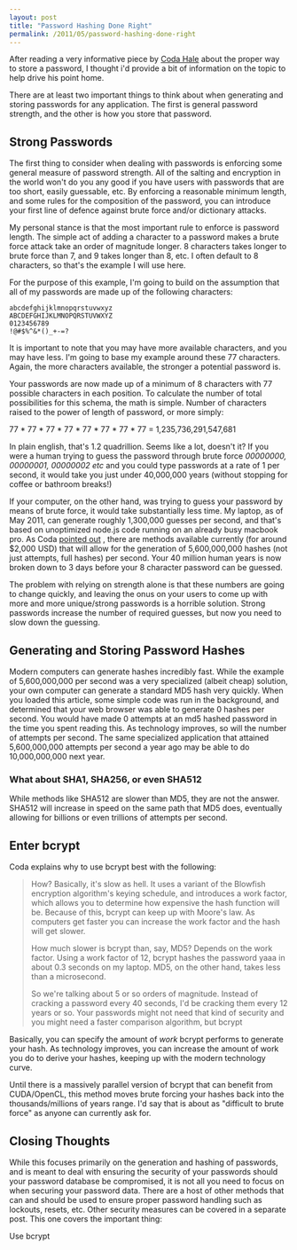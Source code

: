 ```yaml
---
layout: post
title: "Password Hashing Done Right"
permalink: /2011/05/password-hashing-done-right
---
```


After reading a very informative piece by <a href="http://codahale.com/how-to-safely-store-a-password/">Coda Hale</a> about the proper way to store a password, I thought i'd provide a bit of information on the topic to help drive his point home.

There are at least two important things to think about when generating and storing passwords for any application. The first is general password strength, and the other is how you store that password.  

## Strong Passwords

The first thing to consider when dealing with passwords is enforcing some general measure of password strength.  All of the salting and encryption in the world won't do you any good if you have users with passwords that are too short, easily guessable, etc.  By enforcing a reasonable minimum length, and some rules for the composition of the password, you can introduce your first line of defence against brute force and/or dictionary attacks.

My personal stance is that the most important rule to enforce is password length. The simple act of adding a character to a password makes a brute force attack take an order of magnitude longer.  8 characters takes longer to brute force than 7, and 9 takes longer than 8, etc.  I often default to 8 characters, so that's the example I will use here.

For the purpose of this example, I'm going to build on the assumption that all of my passwords are made up of the following characters:

	abcdefghijklmnopqrstuvwxyz
	ABCDEFGHIJKLMNOPQRSTUVWXYZ
	0123456789
	!@#$%^&*()_+-=?

It is important to note that you may have more available characters, and you may have less.  I'm going to base my example around these 77 characters.  Again, the more characters available, the stronger a potential password is.

Your passwords are now made up of a minimum of 8 characters with 77 possible characters in each position.  To calculate the number of total possibilities for this schema, the math is simple. Number of characters raised to the power of length of password, or more simply:

77 * 77 * 77 * 77 * 77 * 77 * 77 * 77 = 1,235,736,291,547,681

In plain english, that's 1.2 quadrillion.  Seems like a lot, doesn't it?  If you were a human trying to guess the password through brute force *00000000, 00000001, 00000002 etc* and you could type passwords at a rate of 1 per second, it would take you just under 40,000,000 years (without stopping for coffee or bathroom breaks!)

If your computer, on the other hand, was trying to guess your password by means of brute force, it would take substantially less time.  My laptop, as of May 2011, can generate roughly 1,300,000 guesses per second, and that's based on unoptimized node.js code running on an already busy macbook pro.  As Coda [pointed out](http://www.golubev.com/hashgpu.htm) , there are methods available currently (for around $2,000 USD) that will allow for the generation of 5,600,000,000 hashes (not just attempts, full hashes) per second.  Your 40 million human years is now broken down to 3 days before your 8 character password can be guessed.

The problem with relying on strength alone is that these numbers are going to change quickly, and leaving the onus on your users to come up with more and more unique/strong passwords is a horrible solution.  Strong passwords increase the number of required guesses, but now you need to slow down the guessing.

## Generating and Storing Password Hashes

Modern computers can generate hashes incredibly fast.  While the example of 5,600,000,000 per second was a very specialized (albeit cheap) solution,  your own computer can generate a standard MD5 hash very quickly.  When you loaded this article, some simple code was run in the background, and determined that your web browser was able to generate <span id="perSecond">0</span> hashes per second.  You would have made <span id="calcCount">0</span> attempts at an md5 hashed password in the time you spent reading this.  As technology improves, so will the number of attempts per second. The same specialized application that attained 5,600,000,000 attempts per second a year ago may be able to do 10,000,000,000 next year.

### What about SHA1, SHA256, or even SHA512

While methods like SHA512 are slower than MD5, they are not the answer.  SHA512 will increase in speed on the same path that MD5 does, eventually allowing for billions or even trillions of attempts per second.

## Enter bcrypt

Coda explains why to use bcrypt best with the following:

>How? Basically, it's slow as hell. It uses a variant of the Blowfish encryption algorithm's keying schedule, and introduces a work factor, which allows you to determine how expensive the hash function will be. Because of this, bcrypt can keep up with Moore's law. As computers get faster you can increase the work factor and the hash will get slower.
>
>How much slower is bcrypt than, say, MD5? Depends on the work factor. Using a work factor of 12, bcrypt hashes the password yaaa in about 0.3 seconds on my laptop. MD5, on the other hand, takes less than a microsecond.
>
>So we're talking about 5 or so orders of magnitude. Instead of cracking a password every 40 seconds, I'd be cracking them every 12 years or so. Your passwords might not need that kind of security and you might need a faster comparison algorithm, but bcrypt

Basically, you can specify the amount of *work* bcrypt performs to generate your hash.  As technology improves, you can increase the amount of work you do to derive your hashes, keeping up with the modern technology curve.

Until there is a massively parallel version of bcrypt that can benefit from CUDA/OpenCL, this method moves brute forcing your hashes back into the thousands/millions of years range.  I'd say that is about as "difficult to brute force" as anyone can currently ask for.

## Closing Thoughts

While this focuses primarily on the generation and hashing of passwords, and is meant to deal with ensuring the security of your passwords should your password database be compromised, it is not all you need to focus on when securing your password data.  There are a host of other methods that can and should be used to ensure proper password handling such as lockouts, resets, etc.  Other security measures can be covered in a separate post. This one covers the important thing:

Use bcrypt


<script>
/*
 * A JavaScript implementation of the RSA Data Security, Inc. MD5 Message
 * Digest Algorithm, as defined in RFC 1321.
 * Version 2.2 Copyright (C) Paul Johnston 1999 - 2009
 * Other contributors: Greg Holt, Andrew Kepert, Ydnar, Lostinet
 * Distributed under the BSD License
 * See http://pajhome.org.uk/crypt/md5 for more info.
 */
var hexcase=0;function hex_md5(a){return rstr2hex(rstr_md5(str2rstr_utf8(a)))}function hex_hmac_md5(a,b){return rstr2hex(rstr_hmac_md5(str2rstr_utf8(a),str2rstr_utf8(b)))}function md5_vm_test(){return hex_md5("abc").toLowerCase()=="900150983cd24fb0d6963f7d28e17f72"}function rstr_md5(a){return binl2rstr(binl_md5(rstr2binl(a),a.length*8))}function rstr_hmac_md5(c,f){var e=rstr2binl(c);if(e.length>16){e=binl_md5(e,c.length*8)}var a=Array(16),d=Array(16);for(var b=0;b<16;b++){a[b]=e[b]^909522486;d[b]=e[b]^1549556828}var g=binl_md5(a.concat(rstr2binl(f)),512+f.length*8);return binl2rstr(binl_md5(d.concat(g),512+128))}function rstr2hex(c){try{hexcase}catch(g){hexcase=0}var f=hexcase?"0123456789ABCDEF":"0123456789abcdef";var b="";var a;for(var d=0;d<c.length;d++){a=c.charCodeAt(d);b+=f.charAt((a>>>4)&15)+f.charAt(a&15)}return b}function str2rstr_utf8(c){var b="";var d=-1;var a,e;while(++d<c.length){a=c.charCodeAt(d);e=d+1<c.length?c.charCodeAt(d+1):0;if(55296<=a&&a<=56319&&56320<=e&&e<=57343){a=65536+((a&1023)<<10)+(e&1023);d++}if(a<=127){b+=String.fromCharCode(a)}else{if(a<=2047){b+=String.fromCharCode(192|((a>>>6)&31),128|(a&63))}else{if(a<=65535){b+=String.fromCharCode(224|((a>>>12)&15),128|((a>>>6)&63),128|(a&63))}else{if(a<=2097151){b+=String.fromCharCode(240|((a>>>18)&7),128|((a>>>12)&63),128|((a>>>6)&63),128|(a&63))}}}}}return b}function rstr2binl(b){var a=Array(b.length>>2);for(var c=0;c<a.length;c++){a[c]=0}for(var c=0;c<b.length*8;c+=8){a[c>>5]|=(b.charCodeAt(c/8)&255)<<(c%32)}return a}function binl2rstr(b){var a="";for(var c=0;c<b.length*32;c+=8){a+=String.fromCharCode((b[c>>5]>>>(c%32))&255)}return a}function binl_md5(p,k){p[k>>5]|=128<<((k)%32);p[(((k+64)>>>9)<<4)+14]=k;var o=1732584193;var n=-271733879;var m=-1732584194;var l=271733878;for(var g=0;g<p.length;g+=16){var j=o;var h=n;var f=m;var e=l;o=md5_ff(o,n,m,l,p[g+0],7,-680876936);l=md5_ff(l,o,n,m,p[g+1],12,-389564586);m=md5_ff(m,l,o,n,p[g+2],17,606105819);n=md5_ff(n,m,l,o,p[g+3],22,-1044525330);o=md5_ff(o,n,m,l,p[g+4],7,-176418897);l=md5_ff(l,o,n,m,p[g+5],12,1200080426);m=md5_ff(m,l,o,n,p[g+6],17,-1473231341);n=md5_ff(n,m,l,o,p[g+7],22,-45705983);o=md5_ff(o,n,m,l,p[g+8],7,1770035416);l=md5_ff(l,o,n,m,p[g+9],12,-1958414417);m=md5_ff(m,l,o,n,p[g+10],17,-42063);n=md5_ff(n,m,l,o,p[g+11],22,-1990404162);o=md5_ff(o,n,m,l,p[g+12],7,1804603682);l=md5_ff(l,o,n,m,p[g+13],12,-40341101);m=md5_ff(m,l,o,n,p[g+14],17,-1502002290);n=md5_ff(n,m,l,o,p[g+15],22,1236535329);o=md5_gg(o,n,m,l,p[g+1],5,-165796510);l=md5_gg(l,o,n,m,p[g+6],9,-1069501632);m=md5_gg(m,l,o,n,p[g+11],14,643717713);n=md5_gg(n,m,l,o,p[g+0],20,-373897302);o=md5_gg(o,n,m,l,p[g+5],5,-701558691);l=md5_gg(l,o,n,m,p[g+10],9,38016083);m=md5_gg(m,l,o,n,p[g+15],14,-660478335);n=md5_gg(n,m,l,o,p[g+4],20,-405537848);o=md5_gg(o,n,m,l,p[g+9],5,568446438);l=md5_gg(l,o,n,m,p[g+14],9,-1019803690);m=md5_gg(m,l,o,n,p[g+3],14,-187363961);n=md5_gg(n,m,l,o,p[g+8],20,1163531501);o=md5_gg(o,n,m,l,p[g+13],5,-1444681467);l=md5_gg(l,o,n,m,p[g+2],9,-51403784);m=md5_gg(m,l,o,n,p[g+7],14,1735328473);n=md5_gg(n,m,l,o,p[g+12],20,-1926607734);o=md5_hh(o,n,m,l,p[g+5],4,-378558);l=md5_hh(l,o,n,m,p[g+8],11,-2022574463);m=md5_hh(m,l,o,n,p[g+11],16,1839030562);n=md5_hh(n,m,l,o,p[g+14],23,-35309556);o=md5_hh(o,n,m,l,p[g+1],4,-1530992060);l=md5_hh(l,o,n,m,p[g+4],11,1272893353);m=md5_hh(m,l,o,n,p[g+7],16,-155497632);n=md5_hh(n,m,l,o,p[g+10],23,-1094730640);o=md5_hh(o,n,m,l,p[g+13],4,681279174);l=md5_hh(l,o,n,m,p[g+0],11,-358537222);m=md5_hh(m,l,o,n,p[g+3],16,-722521979);n=md5_hh(n,m,l,o,p[g+6],23,76029189);o=md5_hh(o,n,m,l,p[g+9],4,-640364487);l=md5_hh(l,o,n,m,p[g+12],11,-421815835);m=md5_hh(m,l,o,n,p[g+15],16,530742520);n=md5_hh(n,m,l,o,p[g+2],23,-995338651);o=md5_ii(o,n,m,l,p[g+0],6,-198630844);l=md5_ii(l,o,n,m,p[g+7],10,1126891415);m=md5_ii(m,l,o,n,p[g+14],15,-1416354905);n=md5_ii(n,m,l,o,p[g+5],21,-57434055);o=md5_ii(o,n,m,l,p[g+12],6,1700485571);l=md5_ii(l,o,n,m,p[g+3],10,-1894986606);m=md5_ii(m,l,o,n,p[g+10],15,-1051523);n=md5_ii(n,m,l,o,p[g+1],21,-2054922799);o=md5_ii(o,n,m,l,p[g+8],6,1873313359);l=md5_ii(l,o,n,m,p[g+15],10,-30611744);m=md5_ii(m,l,o,n,p[g+6],15,-1560198380);n=md5_ii(n,m,l,o,p[g+13],21,1309151649);o=md5_ii(o,n,m,l,p[g+4],6,-145523070);l=md5_ii(l,o,n,m,p[g+11],10,-1120210379);m=md5_ii(m,l,o,n,p[g+2],15,718787259);n=md5_ii(n,m,l,o,p[g+9],21,-343485551);o=safe_add(o,j);n=safe_add(n,h);m=safe_add(m,f);l=safe_add(l,e)}return Array(o,n,m,l)}function md5_cmn(h,e,d,c,g,f){return safe_add(bit_rol(safe_add(safe_add(e,h),safe_add(c,f)),g),d)}function md5_ff(g,f,k,j,e,i,h){return md5_cmn((f&k)|((~f)&j),g,f,e,i,h)}function md5_gg(g,f,k,j,e,i,h){return md5_cmn((f&j)|(k&(~j)),g,f,e,i,h)}function md5_hh(g,f,k,j,e,i,h){return md5_cmn(f^k^j,g,f,e,i,h)}function md5_ii(g,f,k,j,e,i,h){return md5_cmn(k^(f|(~j)),g,f,e,i,h)}function safe_add(a,d){var c=(a&65535)+(d&65535);var b=(a>>16)+(d>>16)+(c>>16);return(b<<16)|(c&65535)}function bit_rol(a,b){return(a<<b)|(a>>>(32-b))};

var totalCalculated = 0;
var perSecond = 0;
var possibleCharacters = ['a','b','c','d','e','f','g','h','i','j','k','l','m','n','o','p','q','r','s','t','u','v','w','x','y','z','A','B','C','D','E','F','G','H','I','J','K','L','M','N','O','P','Q','R','S','T','U','V','W','X','Y','Z','0','1','2','3','4','5','6','7','8','9','!','@','$','%','^','&','*','(',')','-','=','_','+'];
var calculateBlock = function(){
	var start = new Date().getTime() / 1000;
	for(i=0;i<10000;i++){
		password = '';
		for(n=0;n<8;n++){
			password += possibleCharacters[Math.floor(Math.random()*possibleCharacters.length)]
		}
		hash = hex_md5(password)
		totalCalculated++;
	}
	var finish = new Date().getTime() / 1000;
	var totalTime = finish - start;
	perSecond = Math.floor(10000 * (1/totalTime));
	document.getElementById('perSecond').innerHTML = Math.floor(perSecond);
	setInterval(function(){ totalCalculated += perSecond; document.getElementById('calcCount').innerHTML = totalCalculated; },1000);
}

calculateBlock();


</script>